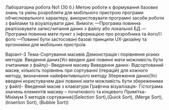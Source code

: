 Лабораторна робота No1 (30 б.)
Метою роботи є формування базових знань та умінь розробляти для мобільного пристрою програми обчислювального характеру,
використовувати програмні засоби роботи з файлами та візуалізувати дані.
Вимоги:
—Програма повинна реалізовувати запис/читання даних з файлу або локальної БД
—Програма повинна мати пункт з інформацією про розробника та його/її фото
—Повинні бути застосовані базові принципи UX-дизайну та ергономіки для мобільних пристроїв



Варіант-3
Тема-Сортування масивів Демонстрація і порівняння різних методів. 
Введення даних(Усі введені дані повинні мати можливість бути зчитаними з файлу)- Введення масиву
Виведення даних- Відсортований масив, кількість порівнянь при сортуванні (ітерацій) для кожного методу, визначення найефективнішого методу
Збереження даних(Усі введені користувачем дані повинні мати можливість бути збереженими у файл)- Введений масив з клавіатури
Графічна візуалізація- Гістограма значень елементів масиву – початкового та кінцевого
Примітка- Мінімум 5 методів сортування((Selection Sort),(Quick Sort), (Merge Sort), (Insertion Sort), (Bubble Sort))
